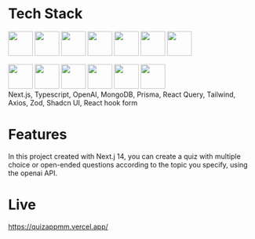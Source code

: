 # Tech Stack
<a href="#"><img src="https://github.com/onemarc/tech-icons/blob/main/icons/nextjs-light.svg" width="50"></a>
<a href="#"><img src="https://github.com/onemarc/tech-icons/blob/main/icons/mongodb-light.svg" width="50"></a>
<a href="#"><img src="https://github.com/onemarc/tech-icons/blob/main/icons/prisma-light.svg" width="50"></a>
<a href="#"><img src="https://github.com/onemarc/tech-icons/blob/main/icons/openai-light.svg" width="50"></a>
<a href="#"><img src="https://github.com/onemarc/tech-icons/blob/main/icons/shadcnui.svg" width="50"></a>
<a href="#"><img src="https://github.com/onemarc/tech-icons/blob/main/icons/axios-light.svg" width="50"></a>
<a href="#"><img src="https://github.com/onemarc/tech-icons/blob/main/icons/typescript.svg" width="50"></a>

<a href="#"><img src="https://zod.dev/logo.svg" width="50"></a>
<a href="#"><img src="https://github.com/onemarc/tech-icons/blob/main/icons/tailwindcss-light.svg" width="50"></a>
<a href="#"><img src="https://github.com/onemarc/tech-icons/blob/main/icons/nextauthjs-light.svg" width="50"></a>
<a href="#"><img src="https://github.com/onemarc/tech-icons/blob/main/icons/reactquery-light.svg" width="50"></a>
<a href="#"><img src="https://avatars.githubusercontent.com/u/66879934?s=200&v=4" width="50"></a>
<a href="#"><img src="https://react-hook-form.com/images/logo/react-hook-form-logo-only.svg" width="50"></a>
<br/>
Next.js, Typescript, OpenAI, MongoDB, Prisma, React Query, Tailwind, Axios, Zod, Shadcn UI, React hook form
# Features
In this project created with Next.j 14, you can create a quiz with multiple choice or open-ended questions according to the topic you specify, using the openai API.

# Live
https://quizappmm.vercel.app/
